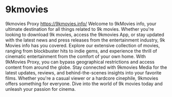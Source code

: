 # 9kmovies
9kmovies Proxy https://9kmovies.info/
Welcome to 9kMovies info, your ultimate destination for all things related to 9k movies. Whether you're looking to download 9k movies, access the 9kmovies App, or stay updated with the latest news and press releases from the entertainment industry, 9k Movies info has you covered. Explore our extensive collection of movies, ranging from blockbuster hits to indie gems, and experience the thrill of cinematic entertainment from the comfort of your own home. With 9kMovies Proxy, you can bypass geographical restrictions and access content from around the globe. Stay connected with 9kmovies Media for the latest updates, reviews, and behind-the-scenes insights into your favorite films. Whether you're a casual viewer or a hardcore cinephile, 9kmovies offers something for everyone. Dive into the world of 9k movies today and unleash your passion for cinema.
